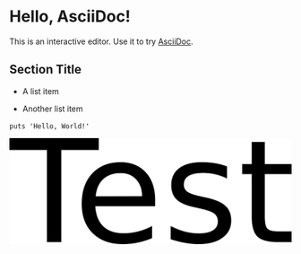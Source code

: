 # Hello, AsciiDoc!

This is an interactive editor.
Use it to try [AsciiDoc](https://asciidoc.org).

## Section Title

-   A list item

-   Another list item

``` highlight
puts 'Hello, World!'
```

![test\_image](test.png)